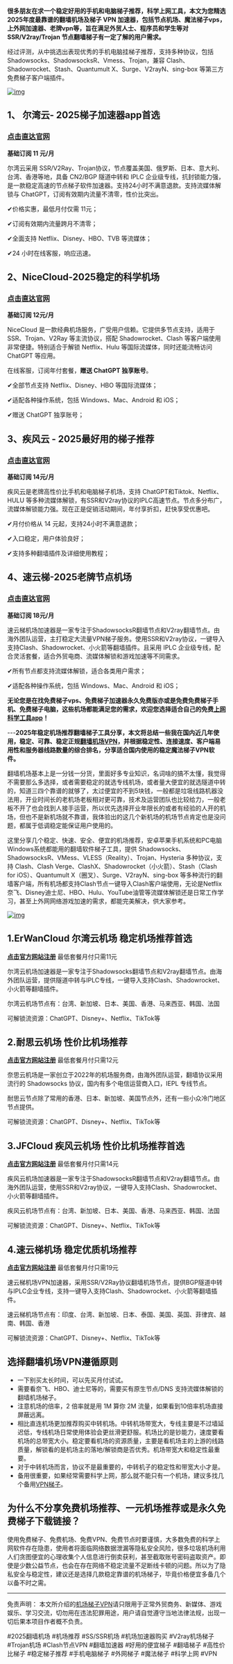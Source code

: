 **很多朋友在求一个稳定好用的手机和电脑梯子推荐，科学上网工具，本文为您精选2025年度最靠谱的翻墙机场及梯子 VPN 加速器，包括节点机场、魔法梯子vps，上外网加速器、老牌vpn等，旨在满足外贸人士、程序员和学生等对 SSR/V2ray/Trojan 节点翻墙梯子有一定了解的用户需求。**

经过评测，从中挑选出表现优秀的手机电脑挂梯子推荐，支持多种协议，包括 Shadowsocks、ShadowsocksR、Vmess、Trojan，兼容 Clash、Shadowrocket、Stash、Quantumult X、Surge、V2rayN、sing-box 等第三方免费梯子客户端插件。

[![img](https://camo.githubusercontent.com/292cbb11e5d007307e373f91bb95a006547867628a2c3cf3bd2645680bd5cf61/68747470733a2f2f7777772e636e76696e746167652e6f72672f6173736574732f66696c65732f323032342d31322d31312f313733333838393331362d3536323433352d696d6167652e706e67)](https://camo.githubusercontent.com/292cbb11e5d007307e373f91bb95a006547867628a2c3cf3bd2645680bd5cf61/68747470733a2f2f7777772e636e76696e746167652e6f72672f6173736574732f66696c65732f323032342d31322d31312f313733333838393331362d3536323433352d696d6167652e706e67)



## 1、 尔湾云- 2025梯子加速器app首选

### [**点击直达官网**](https://erwan6.net/auth/register?code=anLkd3)

**基础订阅 11 元/月**

尔湾云采用 SSR/V2Ray、Trojan协议，节点覆盖美国、俄罗斯、日本、意大利、台湾、香港等地，具备 CN2/BGP 隧道中转和 IPLC 企业级专线，抗封锁能力强，是一款稳定高速的节点梯子软件加速器。支持24小时不满意退款。支持流媒体解锁与 ChatGPT，订阅有效期内流量不清零，性价比突出。

✔价格实惠，最低月付仅需 11元；

✔订阅有效期内流量跨月不清零；

✔全面支持 Netflix、Disney、HBO、TVB 等流媒体；

✔24 小时在线客服，响应迅速。



## 2、NiceCloud-2025稳定的科学机场

### [**点击直达官网**](https://h08.nyc01.xyz/register?code=YWmcGafF)

**基础订阅 12元/月**

NiceCloud 是一款经典机场服务，广受用户信赖。它提供多节点支持，适用于 SSR、Trojan、V2Ray 等主流协议，搭配 Shadowrocket、Clash 等客户端使用非常便捷。特别适合于解锁 Netflix、Hulu 等国际流媒体，同时还能流畅访问 ChatGPT 等应用。

在线客服，订阅年付套餐，**赠送 ChatGPT 独享账号**。

✔全部节点支持 Netflix、Disney、HBO 等国际流媒体；

✔适配各种操作系统，包括 Windows、Mac、Android 和 iOS；

✔赠送 ChatGPT 独享账号；



## 3、疾风云 - 2025最好用的梯子推荐

### [**点击直达官网**](https://homes.tr25.cn?code=Tl6X)

**基础订阅 14元/月**

疾风云是老牌高性价比手机和电脑梯子机场，支持 ChatGPT和Tiktok、Netflix、HULU 等多种流媒体解锁，有SSR和V2ray协议的IPLC高速节点。节点多分布广，流媒体解锁能力强。现在正是促销活动期间，年付享折扣，赶快享受优惠吧。

✔月付价格从 14 元起，支持24小时不满意退款；

✔入口稳定，用户体验良好；

✔支持多种翻墙插件及详细使用教程；



## 4、速云梯-2025老牌节点机场

### [**点击直达官网**](https://suyunti981.xyz/auth/register?code=fsK9)

**基础订阅 18元/月**

速云梯机场加速器是一家专注于ShadowsocksR翻墙节点和V2ray翻墙节点。由海外团队运营，主打稳定大流量VPN梯子服务。使用SSR和V2ray协议，一键导入支持Clash、Shadowrocket、小火箭等翻墙插件。且采用 IPLC 企业级专线，配合灵活套餐，适合外贸电商、流媒体解锁和游戏加速等不同需求。

✔所有节点都支持流媒体解锁，适合各类用户需求；

✔适配各种操作系统，包括 Windows、Mac、Android 和 iOS；



**无论您是在找免费梯子vps、免费梯子加速器永久免费版亦或是免费免费梯子手机、免费梯子电脑，这些机场都能满足您的需求，欢迎您选择适合自己的免费[上网科学工具app](https://github.com/happycatcat-dot/vpn-ssr-clash)！**

---**2025年稳定机场推荐翻墙梯子工具分享，本文将总结一些我在国内近几年使用，稳定、可靠、稳定正规[翻墙机场VPN](https://github.com/happycatcat-dot/vpn-ssr-clash)，并根据稳定性、连接速度、客户端易用性和服务器线路数量的综合排名，分享适合国内使用的稳定魔法梯子VPN软件。**

翻墙机场基本上是一分钱一分货，里面好多专业知识，名词啥的搞不太懂，我觉得不需要那么多选择，或者需要稳定的就选专线机场，或者量大便宜的就选隧道中转的，知道三四个靠谱的就够了，太过便宜的不到5块钱，一般都是垃圾线路机器没法用，开业时间长的老机场老板相对更可靠，技术及运营团队也比较给力，一般老板不开了也会找到人接手运营，所以优先选择开业年限长的或者有经验的人开的机场，但也不是新机场就不靠谱，我体验出的这几个新机场的机场节点肯定也是没问题，都属于低调稳定能保证用户使用的。

这里分享几个稳定、快速、安全、便宜的机场推荐，安卓苹果手机系统和PC电脑Windows系统都能用的翻墙软件梯子工具，提供 Shadowsocks、ShadowsocksR、VMess、VLESS（Reality）、Trojan、Hysteria 多种协议，支持 Clash、Clash Verge、ClashX、Shadowrocket（小火箭）、Stash（Clash for iOS）、Quantumult X（圈叉）、Surge、V2rayN、sing-box 等多种流行的翻墙客户端，所有机场都支持Clash节点一键导入Clash客户端使用，无论是Netflix奈飞、Disney迪士尼、HBO、Hulu、YouTube油管等流媒体解锁还是日常工作学习，甚至上外网网络游戏加速的需求，都能完美解决，供大家参考。

[![img](https://camo.githubusercontent.com/8aab40dd7eb4a708adc6550969d66d38149f8e3e3db7cfcc7def8f07c41b2f13/68747470733a2f2f7777772e636e76696e746167652e6f72672f6173736574732f66696c65732f323032352d30332d30352f313734313139313930322d3135323836312d38343539373031642d653934332d346630632d623565342d3437313462653065663064632e6a706567)](https://camo.githubusercontent.com/8aab40dd7eb4a708adc6550969d66d38149f8e3e3db7cfcc7def8f07c41b2f13/68747470733a2f2f7777772e636e76696e746167652e6f72672f6173736574732f66696c65732f323032352d30332d30352f313734313139313930322d3135323836312d38343539373031642d653934332d346630632d623565342d3437313462653065663064632e6a706567)

## 1.ErWanCloud 尔湾云机场 稳定机场推荐首选

[**点击官方网站注册**](https://erwan6.net/auth/register?code=anLkd3)
最低套餐月付只需11元

尔湾云机场加速器是一家专注于Shadowsocks翻墙节点和V2ray翻墙节点。由海外团队运营，提供隧道中转与IPLC专线，一键导入支持Clash、Shadowrocket、小火箭等翻墙插件。

尔湾云机场节点有：台湾、新加坡、日本、美国、香港、马来西亚、韩国、法国

可解锁流资源：ChatGPT、Disney+、Netflix、TikTok等



## 2.耐思云机场 性价比机场推荐

[**点击官方网站注册**](https://h08.nyc01.xyz/register?code=YWmcGafF)
最低套餐月付只需12元

奈思云机场是一家创立于2022年的机场服务商，由海外团队运营，翻墙协议采用流行的 Shadowsocks 协议，国内有多个电信运营商入口，IEPL 专线节点。

耐思云节点除了常用的香港、日本、新加坡、美国节点外，还有一些小众冷门地区节点提供。

可解锁流资源：ChatGPT、Disney+、Netflix、TikTok等



## 3.JFCloud 疾风云机场 性价比机场推荐首选

[**点击官方网站注册**](https://homes.tr25.cn?code=Tl6X)
最低套餐月付只需14元

疾风云机场加速器是一家专注于ShadowsocksR翻墙节点和V2ray翻墙节点。由海外团队运营，使用SSR和V2ray协议，一键导入支持Clash、Shadowrocket、小火箭等翻墙插件。

疾风云机场节点有：台湾、新加坡、日本、美国、香港、马来西亚、韩国、法国

可解锁流资源：ChatGPT、Disney+、Netflix、TikTok等



## 4.速云梯机场 稳定优质机场推荐

[**点击官方网站注册**](https://suyunti981.xyz/auth/register?code=fsK9)
最低套餐月付只需19元

速云梯机场VPN加速器，采用SSR/V2Ray协议翻墙机场节点，提供BGP隧道中转与IPLC企业专线，支持一键导入支持Clash、Shadowrocket、小火箭等翻墙插件。

速云梯机场节点有：印度、台湾、新加坡、日本、泰国、美国、英国、菲律宾、越南、韩国、香港

可解锁流资源：ChatGPT、Disney+、Netflix、TikTok等



## 选择翻墙机场VPN遵循原则

- 一下别买太长时间，可以先买月付试试。
- 需要看奈飞、HBO、迪士尼等的，需要买有原生节点/DNS 支持流媒体解锁的翻墙机场梯子。
- 注意机场的倍率，2 倍率就是用 1M 算你 2M 流量，如果看到10倍率机场直接屏蔽远离。
- 相比直连机场更加推荐购买中转机场。中转机场带宽大，专线主要是不过墙延迟低，专线机场日常使用体验会更丝滑更舒服。机场比的是钞能力，速度要看机场的总带宽大小。稳定要看机场的资源质量，主要是看机场主的上游的线路质量，解锁看的是机场主的落地/解锁商是否优秀。机场带宽大和稳定性最重要。
- 对于中转机场而言，协议不是最重要的，中转机子的稳定性和带宽大小才是。
- 备用很重要，如果经常需要科学上网，那么就不能只有一个机场，建议多找几个备用[VPN梯子](https://github.com/happycatcat-dot/vpn-ssr-clash)。

## 为什么不分享免费机场推荐、一元机场推荐或是永久免费梯子下载链接？

使用免费梯子、免费机场、免费VPN、免费节点时要谨慎，大多数免费的科学上网软件存在隐患，使用者将面临网络数据泄漏等隐私安全风险，很多垃圾机场利用人们贪图便宜的心理收集个人信息进行倒卖获利，甚至截取账号密码盗取资产。即使是少数公益节点，也会在存在网络不稳定流量不足断线卡顿的问题。所以为了隐私安全与稳定性，建议还是选择几款稳定靠谱的机场梯子，毕竟价格便宜多备几个以备不时之需。

------

免责声明： 本文所介绍的[机场梯子VPN](https://github.com/happycatcat-dot/vpn-ssr-clash)请只限用于正常外贸商务、新媒体、游戏娱乐、学习交流，切勿用在违法犯罪用途，用户请自觉遵守当地法律法规，出现一切后果本项目作者概不负责。

#2025翻墙机场 #机场推荐 #SS/SSR机场 #机场加速器购买 #V2ray机场梯子 #Trojan机场 #Clash节点VPN #翻墙加速器 #好用的便宜梯子 #翻墙梯子 #高性价比梯子 #稳定梯子推荐 #手机电脑梯子 #外网梯子 #魔法梯子 #科学上网 #VPN
